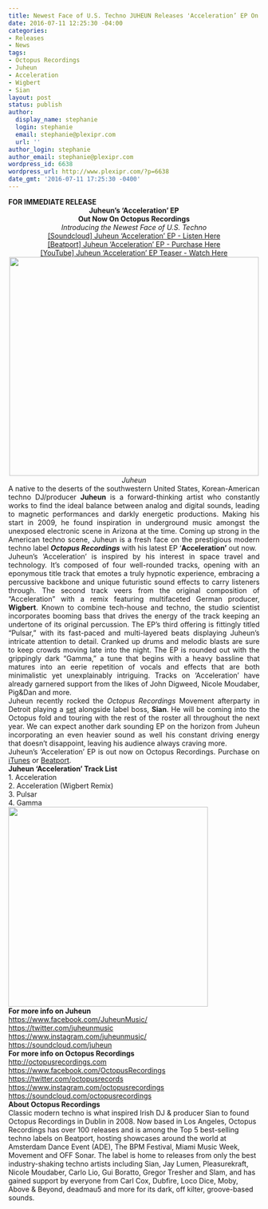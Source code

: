 ```yaml
---
title: Newest Face of U.S. Techno JUHEUN Releases 'Acceleration’ EP On Octopus Recordings
date: 2016-07-11 12:25:30 -04:00
categories:
- Releases
- News
tags:
- Octopus Recordings
- Juheun
- Acceleration
- Wigbert
- Sian
layout: post
status: publish
author:
  display_name: stephanie
  login: stephanie
  email: stephanie@plexipr.com
  url: ''
author_login: stephanie
author_email: stephanie@plexipr.com
wordpress_id: 6638
wordpress_url: http://www.plexipr.com/?p=6638
date_gmt: '2016-07-11 17:25:30 -0400'
---
```


<div><b>FOR IMMEDIATE RELEASE</b></div>
<div align="center">
<div dir="ltr"></div>
<div dir="ltr">
<div dir="ltr">
<div dir="ltr">
<div dir="ltr">
<div dir="ltr">
<div dir="ltr">
<div dir="ltr">
<div dir="ltr"><strong>Juheun’s ‘Acceleration’ EP</strong></div>
<div dir="ltr"><strong>Out Now On Octopus Recordings</strong></div>
<div dir="ltr"><em>Introducing the Newest Face of U.S. Techno</em></div>
<div dir="ltr"></div>
</div>
<div dir="ltr">
<div dir="ltr"><a href="http://t.ymlp58.com/jhwqhaaaejmwqatawmyataueqwe/click.php" target="_blank" data-saferedirecturl="https://www.google.com/url?hl=en&amp;q=http://t.ymlp58.com/jhwqhaaaejmwqatawmyataueqwe/click.php&amp;source=gmail&amp;ust=1468342815481000&amp;usg=AFQjCNEq41U8uSPvcVqYglq384c7E1s0aw">[Soundcloud] Juheun ‘Acceleration’ EP - Listen Here</a></div>
<div dir="ltr"><a href="http://t.ymlp58.com/jhwqwazaejmwqadawmyacaueqwe/click.php" target="_blank" data-saferedirecturl="https://www.google.com/url?hl=en&amp;q=http://t.ymlp58.com/jhwqwazaejmwqadawmyacaueqwe/click.php&amp;source=gmail&amp;ust=1468342815481000&amp;usg=AFQjCNHhzd41B7lrl73m8MZMj02GOaZc6g">[Beatport] Juheun ‘Acceleration’ EP - Purchase Here</a></div>
<div dir="ltr"><a href="http://t.ymlp58.com/jhwqqafaejmwqacawmyaoaueqwe/click.php" target="_blank" data-saferedirecturl="https://www.google.com/url?hl=en&amp;q=http://t.ymlp58.com/jhwqqafaejmwqacawmyaoaueqwe/click.php&amp;source=gmail&amp;ust=1468342815481000&amp;usg=AFQjCNE5x9b9tLZo97KzGZ3qnopz21s-Jw">[YouTube] Juheun ‘Acceleration’ EP Teaser - Watch Here</a></div>
<div></div>
<div><img class="CToWUd a6T" tabindex="0" src="https://ci3.googleusercontent.com/proxy/BrvHb-kqyBUq2sbkfZiLvSBe_FEQJ9NtUNLJ6QsLht-T6K2J82S6Jubo7cE5i9IrVj-OsYDv5sZmj9YkF2WeiXlSPZI-GaA=s0-d-e1-ft#http://img.ymlp58.com/plexipr_Edit1T2A8458--1.jpg" width="500" height="438" /></div>
</div>
</div>
</div>
</div>
</div>
</div>
</div>
</div>
<div>
<div>
<div>
<div dir="ltr">
<div dir="ltr">
<div dir="ltr">
<div dir="ltr">
<div dir="ltr">
<div dir="ltr">
<div dir="ltr" style="text-align: center;"><i>Juheun</i></div>
<div dir="ltr"></div>
</div>
</div>
</div>
</div>
</div>
</div>
<div dir="ltr"></div>
<div>
<div dir="ltr">
<div dir="ltr">
<div dir="ltr" style="text-align: justify;">A native to the deserts of the southwestern United States, Korean-American techno DJ/producer <strong>Juheun</strong> is a forward-thinking artist who constantly works to find the ideal balance between analog and digital sounds, leading to magnetic performances and darkly energetic productions. Making his start in 2009, he found inspiration in underground music amongst the unexposed electronic scene in Arizona at the time. Coming up strong in the American techno scene, Juheun is a fresh face on the prestigious modern techno label <em><strong>Octopus Recordings</strong></em> with his latest EP ‘<strong>Acceleration’</strong> out now.</div>
<div dir="ltr" style="text-align: justify;">Juheun’s ‘Acceleration’ is inspired by his interest in space travel and technology. It’s composed of four well-rounded tracks, opening with an eponymous title track that emotes a truly hypnotic experience, embracing a percussive backbone and unique futuristic sound effects to carry listeners through. The second track veers from the original composition of “Acceleration” with a remix featuring multifaceted German producer, <strong>Wigbert</strong>. Known to combine tech-house and techno, the studio scientist incorporates booming bass that drives the energy of the track keeping an undertone of its original percussion. The EP’s third offering is fittingly titled “Pulsar,” with its fast-paced and multi-layered beats displaying Juheun’s intricate attention to detail. Cranked up drums and melodic blasts are sure to keep crowds moving late into the night. The EP is rounded out with the grippingly dark “Gamma,” a tune that begins with a heavy bassline that matures into an eerie repetition of vocals and effects that are both minimalistic yet unexplainably intriguing. Tracks on ‘Acceleration’ have already garnered support from the likes of John Digweed, Nicole Moudaber, Pig&amp;Dan and more.</div>
<div dir="ltr" style="text-align: justify;">Juheun recently rocked the <em>Octopus Recordings</em> Movement afterparty in Detroit playing a <a href="http://t.ymlp58.com/jhwqyaoaejmwqaiawmyazaueqwe/click.php" target="_blank" data-saferedirecturl="https://www.google.com/url?hl=en&amp;q=http://t.ymlp58.com/jhwqyaoaejmwqaiawmyazaueqwe/click.php&amp;source=gmail&amp;ust=1468342815482000&amp;usg=AFQjCNHkgZHpuS_592dQHCKhMJGmCyV24w">set</a> alongside label boss, <strong>Sian</strong>. He will be coming into the Octopus fold and touring with the rest of the roster all throughout the next year. We can expect another dark sounding EP on the horizon from Juheun incorporating an even heavier sound as well his constant driving energy that doesn’t disappoint, leaving his audience always craving more.</div>
<div dir="ltr" style="text-align: justify;">Juheun’s ‘Acceleration’ EP is out now on Octopus Recordings. Purchase on <a href="http://t.ymlp58.com/jhwysaxaejmwqanawmyataueqwe/click.php" target="_blank" data-saferedirecturl="https://www.google.com/url?hl=en&amp;q=http://t.ymlp58.com/jhwysaxaejmwqanawmyataueqwe/click.php&amp;source=gmail&amp;ust=1468342815482000&amp;usg=AFQjCNFwBKVQJ3NWfTxt3rmFMmMqLVK7yw">iTunes</a> or <a href="http://t.ymlp58.com/jhwqwazaejmwqadawmyacaueqwe/click.php" target="_blank" data-saferedirecturl="https://www.google.com/url?hl=en&amp;q=http://t.ymlp58.com/jhwqwazaejmwqadawmyacaueqwe/click.php&amp;source=gmail&amp;ust=1468342815482000&amp;usg=AFQjCNGepaHvtt7u1t75PASVNyZwyOwKXg">Beatport</a>.</div>
<div dir="ltr"><strong>Juheun ‘Acceleration’ Track List</strong></div>
<div dir="ltr">1. Acceleration</div>
<div dir="ltr">2. Acceleration (Wigbert Remix)</div>
<div dir="ltr">3. Pulsar</div>
<div dir="ltr">4. Gamma</div>
</div>
<div dir="ltr"></div>
<div dir="ltr"><img class="CToWUd a6T" tabindex="0" src="https://ci3.googleusercontent.com/proxy/LzQTfyAmLkPc16zfB7N3ShklKUNYd_gqgjXcQb79v7bv9NuyejXhabLk8HZgvvEHuR5kiowY3m6Agf2riu56AKaiGqr_zHRhGvIBMA=s0-d-e1-ft#http://img.ymlp58.com/plexipr_OCTBLKO33Packshot--1.jpg" width="400" height="400" /></div>
<div dir="ltr"></div>
<div dir="ltr">
<div dir="ltr"><strong>For more info on Juheun</strong></div>
<div dir="ltr"><a href="http://t.ymlp58.com/jhwyuanaejmwqaxawmyazaueqwe/click.php" target="_blank" data-saferedirecturl="https://www.google.com/url?hl=en&amp;q=http://t.ymlp58.com/jhwyuanaejmwqaxawmyazaueqwe/click.php&amp;source=gmail&amp;ust=1468342815482000&amp;usg=AFQjCNFwOR7p2o9JT1WTSRfiui6YkhVgIA">https://www.facebook.com/<wbr></wbr>JuheunMusic/</a></div>
<div dir="ltr"><a href="http://t.ymlp58.com/jhwyeafaejmwqatawmyalaueqwe/click.php" target="_blank" data-saferedirecturl="https://www.google.com/url?hl=en&amp;q=http://t.ymlp58.com/jhwyeafaejmwqatawmyalaueqwe/click.php&amp;source=gmail&amp;ust=1468342815482000&amp;usg=AFQjCNH6rZznZqIwCINmi_3y-KkUDcb53w">https://twitter.com/<wbr></wbr>juheunmusic</a></div>
<div dir="ltr"><a href="http://t.ymlp58.com/jhwymaxaejmwqadawmyavaueqwe/click.php" target="_blank" data-saferedirecturl="https://www.google.com/url?hl=en&amp;q=http://t.ymlp58.com/jhwymaxaejmwqadawmyavaueqwe/click.php&amp;source=gmail&amp;ust=1468342815482000&amp;usg=AFQjCNHtlvsCX40Jj8f3QrjGaM1T2g5MQg">https://www.instagram.com/<wbr></wbr>juheunmusic/</a></div>
<div dir="ltr"><a href="http://t.ymlp58.com/jhwyjapaejmwqalawmyagaueqwe/click.php" target="_blank" data-saferedirecturl="https://www.google.com/url?hl=en&amp;q=http://t.ymlp58.com/jhwyjapaejmwqalawmyagaueqwe/click.php&amp;source=gmail&amp;ust=1468342815482000&amp;usg=AFQjCNGdC_xwgIUAup1ju7nWdsN7DIswqg">https://soundcloud.com/juheun</a></div>
<div></div>
<div>
<div><b>For more info on Octopus Recordings</b></div>
<div><a href="http://t.ymlp58.com/jhwybaraejmwqafawmyafaueqwe/click.php" target="_blank" data-saferedirecturl="https://www.google.com/url?hl=en&amp;q=http://t.ymlp58.com/jhwybaraejmwqafawmyafaueqwe/click.php&amp;source=gmail&amp;ust=1468342815482000&amp;usg=AFQjCNG4mhZBTQxzLyOfCx2NzktryKZagg">http://octopusrecordings.com</a></div>
<div><a href="http://t.ymlp58.com/jhwyhaxaejmwqavawmyavaueqwe/click.php" target="_blank" data-saferedirecturl="https://www.google.com/url?hl=en&amp;q=http://t.ymlp58.com/jhwyhaxaejmwqavawmyavaueqwe/click.php&amp;source=gmail&amp;ust=1468342815482000&amp;usg=AFQjCNF4z0Jd2hxfLfVzSnB2JAvvDJC53Q">https://www.facebook.com/<wbr></wbr>OctopusRecordings</a></div>
<div><a href="http://t.ymlp58.com/jhwywaaaejmwqapawmyazaueqwe/click.php" target="_blank" data-saferedirecturl="https://www.google.com/url?hl=en&amp;q=http://t.ymlp58.com/jhwywaaaejmwqapawmyazaueqwe/click.php&amp;source=gmail&amp;ust=1468342815482000&amp;usg=AFQjCNGNjE7u127J6C5sKOqRBP7cRcWMXQ">https://twitter.com/<wbr></wbr>octopusrecords</a></div>
<div><a href="http://t.ymlp58.com/jhwyqataejmwqakawmyaoaueqwe/click.php" target="_blank" data-saferedirecturl="https://www.google.com/url?hl=en&amp;q=http://t.ymlp58.com/jhwyqataejmwqakawmyaoaueqwe/click.php&amp;source=gmail&amp;ust=1468342815482000&amp;usg=AFQjCNGNXbwXpqZbVCnReZHBW9J0mlbJ3Q">https://www.instagram.com/<wbr></wbr>octopusrecordings</a></div>
<div><a href="http://t.ymlp58.com/jhwyyadaejmwqazawmyavaueqwe/click.php" target="_blank" data-saferedirecturl="https://www.google.com/url?hl=en&amp;q=http://t.ymlp58.com/jhwyyadaejmwqazawmyavaueqwe/click.php&amp;source=gmail&amp;ust=1468342815482000&amp;usg=AFQjCNEnLEEszivjnsKYUXjrzmJmG1LOcQ">https://soundcloud.com/<wbr></wbr>octopusrecordings</a></div>
<div></div>
<div>
<div dir="ltr"><strong>About Octopus Recordings</strong></div>
<div dir="ltr">Classic modern techno is what inspired Irish DJ &amp; producer Sian to found Octopus Recordings in Dublin in 2008. Now based in Los Angeles, Octopus Recordings has over 100 releases and is among the Top 5 best-selling techno labels on Beatport, hosting showcases around the world at Amsterdam Dance Event (ADE), The BPM Festival, Miami Music Week, Movement and OFF Sonar. The label is home to releases from only the best industry-shaking techno artists including Sian, Jay Lumen, Pleasurekraft, Nicole Moudaber, Carlo Lio, Gui Boratto, Gregor Tresher and Slam, and has gained support by everyone from Carl Cox, Dubfire, Loco Dice, Moby, Above &amp; Beyond, deadmau5 and more for its dark, off kilter, groove-based sounds.</div>
</div>
</div>
</div>
</div>
</div>
</div>
</div>
</div>
